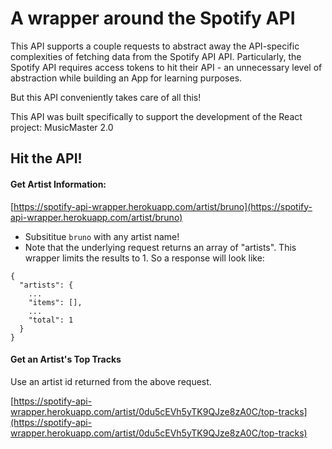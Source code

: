 # A wrapper around the Spotify API

This API supports a couple requests to abstract away the API-specific complexities of fetching data from the Spotify API API. Particularly, the Spotify API requires access tokens to hit their API - an unnecessary level of abstraction while building an App for learning purposes.

But this API conveniently takes care of all this!

This API was built specifically to support the development of the React project: MusicMaster 2.0

## Hit the API!
#### Get Artist Information:
[https://spotify-api-wrapper.herokuapp.com/artist/bruno](https://spotify-api-wrapper.herokuapp.com/artist/bruno)

* Subsititue `bruno` with any artist name!
* Note that the underlying request returns an array of "artists". This wrapper limits the results to 1. So a response will look like:

```
{
  "artists": {
    ...
    "items": [],
    ...
    "total": 1
  }
}
```

#### Get an Artist's Top Tracks
Use an artist id returned from the above request.

[https://spotify-api-wrapper.herokuapp.com/artist/0du5cEVh5yTK9QJze8zA0C/top-tracks](https://spotify-api-wrapper.herokuapp.com/artist/0du5cEVh5yTK9QJze8zA0C/top-tracks)

